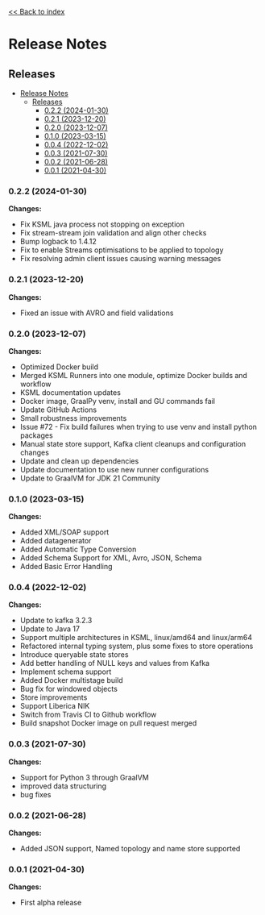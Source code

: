 [<< Back to index](index.md)

# Release Notes

## Releases

<!-- TOC -->
* [Release Notes](#release-notes)
  * [Releases](#releases)
    * [0.2.2 (2024-01-30)](#022-2024-01-30)
    * [0.2.1 (2023-12-20)](#021-2023-12-20)
    * [0.2.0 (2023-12-07)](#020-2023-12-07)
    * [0.1.0 (2023-03-15)](#010-2023-03-15)
    * [0.0.4 (2022-12-02)](#004-2022-12-02)
    * [0.0.3 (2021-07-30)](#003-2021-07-30)
    * [0.0.2 (2021-06-28)](#002-2021-06-28)
    * [0.0.1 (2021-04-30)](#001-2021-04-30)
<!-- TOC -->

### 0.2.2 (2024-01-30)

**Changes:**

* Fix KSML java process not stopping on exception
* Fix stream-stream join validation and align other checks
* Bump logback to 1.4.12
* Fix to enable Streams optimisations to be applied to topology
* Fix resolving admin client issues causing warning messages

### 0.2.1 (2023-12-20)

**Changes:**

* Fixed an issue with AVRO and field validations

### 0.2.0 (2023-12-07)

**Changes:**

* Optimized Docker build
* Merged KSML Runners into one module, optimize Docker builds and workflow
* KSML documentation updates
* Docker image, GraalPy venv, install and GU commands fail
* Update GitHub Actions
* Small robustness improvements
* Issue #72 - Fix build failures when trying to use venv and install python packages
* Manual state store support, Kafka client cleanups and configuration changes
* Update and clean up dependencies
* Update documentation to use new runner configurations
* Update to GraalVM for JDK 21 Community

### 0.1.0 (2023-03-15)

**Changes:**

* Added XML/SOAP support
* Added datagenerator
* Added Automatic Type Conversion
* Added Schema Support for XML, Avro, JSON, Schema
* Added Basic Error Handling

### 0.0.4 (2022-12-02)

**Changes:**

* Update to kafka 3.2.3
* Update to Java 17
* Support multiple architectures in KSML, linux/amd64 and linux/arm64
* Refactored internal typing system, plus some fixes to store operations
* Introduce queryable state stores
* Add better handling of NULL keys and values from Kafka
* Implement schema support
* Added Docker multistage build
* Bug fix for windowed objects
* Store improvements
* Support Liberica NIK
* Switch from Travis CI to Github workflow
* Build snapshot Docker image on pull request merged

### 0.0.3 (2021-07-30)

**Changes:**

* Support for Python 3 through GraalVM
* improved data structuring
* bug fixes

### 0.0.2 (2021-06-28)

**Changes:**

* Added JSON support, Named topology and name store supported

### 0.0.1 (2021-04-30)

**Changes:**

* First alpha release 
